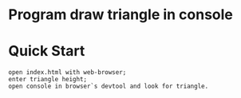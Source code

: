 # Program draw triangle in console
 

# Quick Start

```
open index.html with web-browser;
enter triangle height;
open console in browser`s devtool and look for triangle.

```

